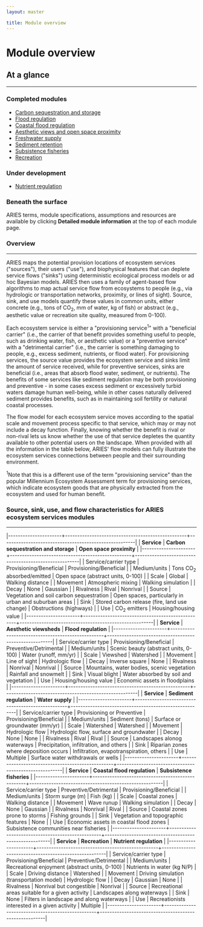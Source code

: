 ```yaml
---
layout: master

title: Module overview
---
```

# Module overview

<div id="module-sidebar" markdown="1">

## At a glance
---------------

### Completed modules

* [Carbon sequestration and storage](/modules/carbon.html)
* [Flood regulation](/modules/flood.html)
* [Coastal flood regulation](/modules/coast.html)
* [Aesthetic views and open space proximity](/modules/aesth.html)
* [Freshwater supply](/modules/water.html)
* [Sediment retention](/modules/soil.html)
* [Subsistence fisheries](/modules/fish.html)
* [Recreation](/modules/rec.html)

### Under development

* [Nutrient regulation](/modules.html)

### Beneath the surface

ARIES terms, module specifications, assumptions and resources are
available by clicking **Detailed module information** at the top of
each module page.

</div>

<div id="module-content" markdown="1">

### Overview
-------------

ARIES maps the potential provision locations of ecosystem services
("sources"), their users ("use"), and biophysical features that can
deplete service flows ("sinks") using deterministic ecological process
models or ad hoc Bayesian models.  ARIES then uses a family of
agent-based flow algorithms to map actual service flow from ecosystems
to people (e.g., via hydrologic or transportation networks, proximity,
or lines of sight).  Source, sink, and use models quantify these
values in common units, either concrete (e.g., tons of CO<sub>2</sub>,
mm of water, kg of fish) or abstract (e.g., aesthetic value or
recreation site quality, measured from 0-100).

Each ecosystem service is either a "provisioning service<sup>1</sup>"
with a "beneficial carrier" (i.e., the carrier of that benefit
provides something useful to people, such as drinking water, fish, or
aesthetic value) or a "preventive service" with a "detrimental
carrier" (i.e., the carrier is something damaging to people, e.g.,
excess sediment, nutrients, or flood water).  For provisioning
services, the source value provides the ecosystem service and sinks
limit the amount of service received, while for preventive services,
sinks are beneficial (i.e., areas that absorb flood water, sediment,
or nutrients).  The benefits of some services like sediment regulation
may be both provisioning and preventive - in some cases excess
sediment or excessively turbid waters damage human well-being, while
in other cases naturally delivered sediment provides benefits, such as
in maintaining soil fertility or natural coastal processes.

The flow model for each ecosystem service moves according to the
spatial scale and movement process specific to that service, which may
or may not include a decay function.  Finally, knowing whether the
benefit is rival or non-rival lets us know whether the use of that
service depletes the quantity available to other potential users on
the landscape.  When provided with all the information in the table
below, ARIES' flow models can fully illustrate the ecosystem services
connections between people and their surrounding environment.

<sup>1</sup>Note that this is a different use of the term
"provisioning service" than the popular Millennium Ecosystem
Assessment term for provisioning services, which indicate ecosystem
goods that are physically extracted from the ecosystem and used for
human benefit.

### Source, sink, use, and flow characteristics for ARIES ecosystem services modules
-------------------------------------------------------------------------------------

|----------------------+--------------------------------------------------+-------------------------------------------------------|
| **Service**          | **Carbon sequestration and storage**             | **Open space proximity**                              |
|----------------------+--------------------------------------------------+-------------------------------------------------------|
| Service/carrier type | Provisioning/Beneficial                          | Provisioning/Beneficial                               |
| Medium/units         | Tons CO<sub>2</sub> absorbed/emitted             | Open space (abstract units, 0-100)                    |
| Scale                | Global                                           | Walking distance                                      |
| Movement             | Atmospheric mixing                               | Walking simulation                                    |
| Decay                | None                                             | Gaussian                                              |
| Rivalness            | Rival                                            | Nonrival                                              |
| Source               | Vegetation and soil carbon sequestration         | Open spaces, particularly in urban and suburban areas |
| Sink                 | Stored carbon release (fire, land use change)    | Obstructions (highways)                               |
| Use                  | CO<sub>2</sub> emitters                          | Housing/housing value                                 |
|----------------------+--------------------------------------------------+-------------------------------------------------------|
| **Service**          | **Aesthetic viewsheds**                          | **Flood regulation**                                  |
|----------------------+--------------------------------------------------+-------------------------------------------------------|
| Service/carrier type | Provisioning/Beneficial                          | Preventive/Detrimental                                |
| Medium/units         | Scenic beauty (abstract units, 0-100)            | Water (runoff, mm/yr)                                 |
| Scale                | Viewshed                                         | Watershed                                             |
| Movement             | Line of sight                                    | Hydrologic flow                                       |
| Decay                | Inverse square                                   | None                                                  |
| Rivalness            | Nonrival                                         | Nonrival                                              |
| Source               | Mountains, water bodies, scenic vegetation       | Rainfall and snowmelt                                 |
| Sink                 | Visual blight                                    | Water absorbed by soil and vegetation                 |
| Use                  | Housing/housing value                            | Economic assets in floodplains                        |
|----------------------+--------------------------------------------------+-------------------------------------------------------|
| **Service**          | **Sediment regulation**                          | **Water supply**                                      |
|----------------------+--------------------------------------------------+-------------------------------------------------------|
| Service/carrier type | Provisioning or Preventive                       | Provisioning/Beneficial                               |
| Medium/units         | Sediment (tons)                                  | Surface or groundwater (mm/yr)                        |
| Scale                | Watershed                                        | Watershed                                             |
| Movement             | Hydrologic flow                                  | Hydrologic flow, surface and groundwater              |
| Decay                | None                                             | None                                                  |
| Rivalness            | Rival                                            | Rival                                                 |
| Source               | Landscapes alonog waterways                      | Precipitation, infiltration, and others               |
| Sink                 | Riparian zones where deposition occurs           | Infiltration, evapotranspiration, others              |
| Use                  | Multiple                                         | Surface water withdrawals or wells                    |
|----------------------+--------------------------------------------------+-------------------------------------------------------|
| **Service**          | **Coastal flood regulation**                     | **Subsistence fisheries**                             |
|----------------------+--------------------------------------------------+-------------------------------------------------------|
| Service/carrier type | Preventive/Detrimental                           | Provisioning/Beneficial                               |
| Medium/units         | Storm surge (m)                                  | Fish (kg)                                             |
| Scale                | Coastal zones                                    | Walking distance                                      |
| Movement             | Wave runup                                       | Walking simulation                                    |
| Decay                | None                                             | Gaussian                                              |
| Rivalness            | Nonrival                                         | Rival                                                 |
| Source               | Coastal zones prone to storms                    | Fishing grounds                                       |
| Sink                 | Vegetation and topographic features              | None                                                  |
| Use                  | Economic assets in coastal flood zones           | Subsistence communities near fisheries                |
|----------------------+--------------------------------------------------+-------------------------------------------------------|
| **Service**          | **Recreation**                                   | **Nutrient regulation**                               |
|----------------------+--------------------------------------------------+-------------------------------------------------------|
| Service/carrier type | Provisioning/Beneficial                          | Preventive/Detrimental                                |
| Medium/units         | Recreational enjoyment (abstract units, 0-100)   | Nutrients in water (kg N/P)                           |
| Scale                | Driving distance                                 | Watershed                                             |
| Movement             | Driving simulation (transportation model)        | Hydrologic flow                                       |
| Decay                | Gaussian                                         | None                                                  |
| Rivalness            | Nonrival but congestible                         | Nonrival                                              |
| Source               | Recreational areas suitable for a given activity | Landscapes along waterways                            |
| Sink                 | None                                             | Filters in landscape and along waterways              |
| Use                  | Recreationists interested in a given activity    | Multiple                                              |
|----------------------+--------------------------------------------------+-------------------------------------------------------|

</div>

